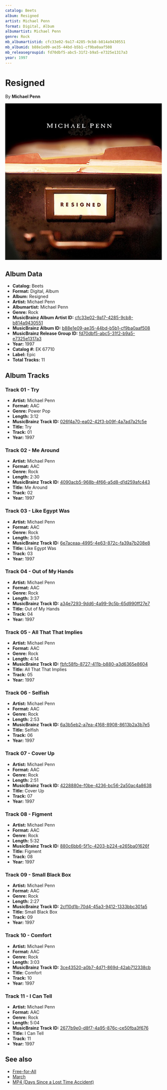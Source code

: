 ```yaml
---
catalog: Beets
album: Resigned
artist: Michael Penn
format: Digital, Album
albumartist: Michael Penn
genre: Rock
mb_albumartistid: cfc33e02-9a17-4285-9cb8-b814a9430551
mb_albumid: b88e1e09-ae35-44bd-b5b1-cf9ba0aaf508
mb_releasegroupid: fd70dbf5-abc5-31f2-b9a5-e7325e1317a3
year: 1997
---
```


# Resigned

By **Michael Penn**

![](../../assets/beetscovers/Michael_Penn-Resigned.jpg)

## Album Data

- **Catalog:** Beets
- **Format:** Digital, Album
- **Album:** Resigned
- **Artist:** Michael Penn
- **Albumartist:** Michael Penn
- **Genre:** Rock
- **MusicBrainz Album Artist ID:** [cfc33e02-9a17-4285-9cb8-b814a9430551](https://musicbrainz.org/artist/cfc33e02-9a17-4285-9cb8-b814a9430551)
- **MusicBrainz Album ID:** [b88e1e09-ae35-44bd-b5b1-cf9ba0aaf508](https://musicbrainz.org/release/b88e1e09-ae35-44bd-b5b1-cf9ba0aaf508)
- **MusicBrainz Release Group ID:** [fd70dbf5-abc5-31f2-b9a5-e7325e1317a3](https://musicbrainz.org/release-group/fd70dbf5-abc5-31f2-b9a5-e7325e1317a3)
- **Year:** 1997
- **Catalog #:** EK 67710
- **Label:** Epic
- **Total Tracks:** 11

## Album Tracks

### Track 01 - Try

- **Artist:** Michael Penn
- **Format:** AAC
- **Genre:** Power Pop
- **Length:** 3:12
- **MusicBrainz Track ID:** [026f4a70-ea02-42f3-b09f-4a7ad7a2fc5e](https://musicbrainz.org/recording/026f4a70-ea02-42f3-b09f-4a7ad7a2fc5e)
- **Title:** Try
- **Track:** 01
- **Year:** 1997

### Track 02 - Me Around

- **Artist:** Michael Penn
- **Format:** AAC
- **Genre:** Rock
- **Length:** 2:30
- **MusicBrainz Track ID:** [4090acb5-968b-4f66-a5d8-d1d259afc443](https://musicbrainz.org/recording/4090acb5-968b-4f66-a5d8-d1d259afc443)
- **Title:** Me Around
- **Track:** 02
- **Year:** 1997

### Track 03 - Like Egypt Was

- **Artist:** Michael Penn
- **Format:** AAC
- **Genre:** Rock
- **Length:** 3:50
- **MusicBrainz Track ID:** [6e7aceaa-4995-4e63-872c-fa39a7b208e8](https://musicbrainz.org/recording/6e7aceaa-4995-4e63-872c-fa39a7b208e8)
- **Title:** Like Egypt Was
- **Track:** 03
- **Year:** 1997

### Track 04 - Out of My Hands

- **Artist:** Michael Penn
- **Format:** AAC
- **Genre:** Rock
- **Length:** 3:37
- **MusicBrainz Track ID:** [a34e7293-9dd6-4a99-9c5b-65d990ff27e7](https://musicbrainz.org/recording/a34e7293-9dd6-4a99-9c5b-65d990ff27e7)
- **Title:** Out of My Hands
- **Track:** 04
- **Year:** 1997

### Track 05 - All That That Implies

- **Artist:** Michael Penn
- **Format:** AAC
- **Genre:** Rock
- **Length:** 4:14
- **MusicBrainz Track ID:** [fbfc58fb-8727-411b-b880-a3d6365e8604](https://musicbrainz.org/recording/fbfc58fb-8727-411b-b880-a3d6365e8604)
- **Title:** All That That Implies
- **Track:** 05
- **Year:** 1997

### Track 06 - Selfish

- **Artist:** Michael Penn
- **Format:** AAC
- **Genre:** Rock
- **Length:** 2:53
- **MusicBrainz Track ID:** [6a3b5eb2-a7ea-4168-8908-8613b2a3b7e5](https://musicbrainz.org/recording/6a3b5eb2-a7ea-4168-8908-8613b2a3b7e5)
- **Title:** Selfish
- **Track:** 06
- **Year:** 1997

### Track 07 - Cover Up

- **Artist:** Michael Penn
- **Format:** AAC
- **Genre:** Rock
- **Length:** 2:51
- **MusicBrainz Track ID:** [4228880e-f0be-4236-bc56-2a50ac4a8638](https://musicbrainz.org/recording/4228880e-f0be-4236-bc56-2a50ac4a8638)
- **Title:** Cover Up
- **Track:** 07
- **Year:** 1997

### Track 08 - Figment

- **Artist:** Michael Penn
- **Format:** AAC
- **Genre:** Rock
- **Length:** 5:32
- **MusicBrainz Track ID:** [880c6bb6-5f1c-4203-b224-e265ba01626f](https://musicbrainz.org/recording/880c6bb6-5f1c-4203-b224-e265ba01626f)
- **Title:** Figment
- **Track:** 08
- **Year:** 1997

### Track 09 - Small Black Box

- **Artist:** Michael Penn
- **Format:** AAC
- **Genre:** Rock
- **Length:** 2:27
- **MusicBrainz Track ID:** [2cf10d1b-70d4-45a3-9412-1333bbc301a5](https://musicbrainz.org/recording/2cf10d1b-70d4-45a3-9412-1333bbc301a5)
- **Title:** Small Black Box
- **Track:** 09
- **Year:** 1997

### Track 10 - Comfort

- **Artist:** Michael Penn
- **Format:** AAC
- **Genre:** Rock
- **Length:** 3:03
- **MusicBrainz Track ID:** [3ce43520-a0b7-4d71-869d-42ab712338cb](https://musicbrainz.org/recording/3ce43520-a0b7-4d71-869d-42ab712338cb)
- **Title:** Comfort
- **Track:** 10
- **Year:** 1997

### Track 11 - I Can Tell

- **Artist:** Michael Penn
- **Format:** AAC
- **Genre:** Rock
- **Length:** 5:04
- **MusicBrainz Track ID:** [2677b9e0-d8f7-4a95-876c-ce50fba3f676](https://musicbrainz.org/recording/2677b9e0-d8f7-4a95-876c-ce50fba3f676)
- **Title:** I Can Tell
- **Track:** 11
- **Year:** 1997


## See also

- [Free-for-All](Free-for-All.md)
- [March](March.md)
- [MP4 (Days Since a Lost Time Accident)](MP4_Days_Since_a_Lost_Time_Accident.md)
